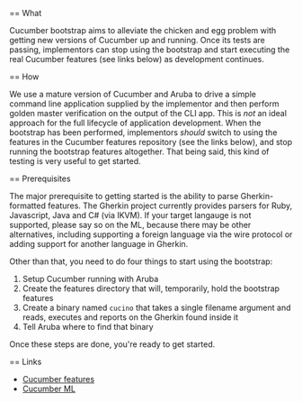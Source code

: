 == What

Cucumber bootstrap aims to alleviate the chicken and egg problem with
getting new versions of Cucumber up and running. Once its tests are
passing, implementors can stop using the bootstrap and start executing
the real Cucumber features (see links below) as development continues.

== How

We use a mature version of Cucumber and Aruba to drive a simple command
line application supplied by the implementor and then perform golden
master verification on the output of the CLI app. This is *not* an ideal
approach for the full lifecycle of application development. When the
bootstrap has been performed, implementors *should* switch to using the
features in the Cucumber features repository (see the links below), and
stop running the bootstrap features altogether. That being said, this
kind of testing is very useful to get started.

== Prerequisites

The major prerequisite to getting started is the ability to parse
Gherkin-formatted features. The Gherkin project currently provides
parsers for Ruby, Javascript, Java and C# (via IKVM). If your target
langauge is not supported, please say so on the ML, because there may be
other alternatives, including supporting a foreign language via the wire
protocol or adding support for another language in Gherkin.

Other than that, you need to do four things to start using the
bootstrap:

1. Setup Cucumber running with Aruba
2. Create the features directory that will, temporarily, hold the
   bootstrap features
3. Create a binary named `cucino` that takes a single filename argument
   and reads, executes and reports on the Gherkin found inside it
4. Tell Aruba where to find that binary

Once these steps are done, you're ready to get started.

== Links

* [Cucumber features](https://github.com/cucumber/cucumber-features)
* [Cucumber ML](https://groups.google.com/forum/#!forum/cukes)
